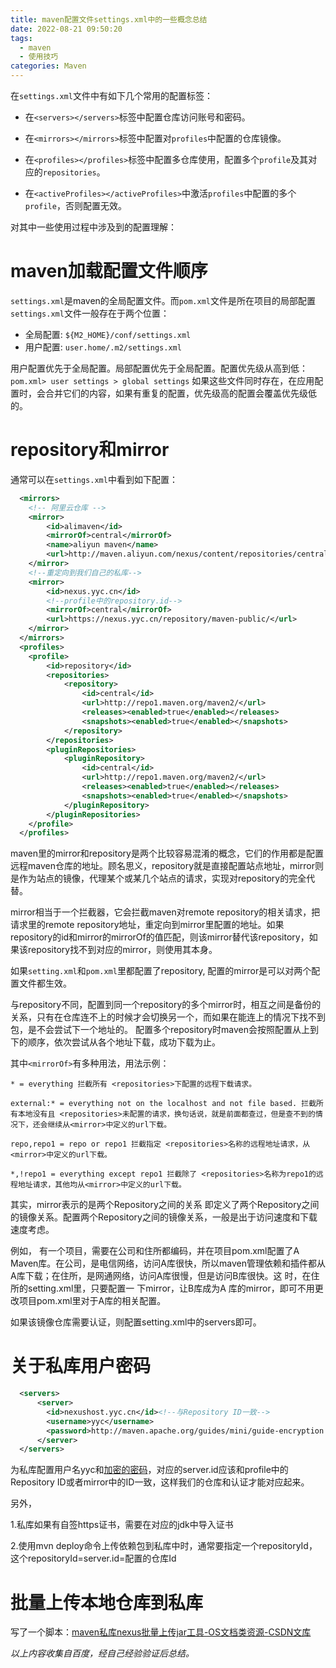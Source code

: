 ```yaml
---
title: maven配置文件settings.xml中的一些概念总结
date: 2022-08-21 09:50:20
tags:
  - maven
  - 使用技巧
categories: Maven
---
```


在`settings.xml`文件中有如下几个常用的配置标签：

-   在`<servers></servers>`标签中配置仓库访问账号和密码。

-   在`<mirrors></mirrors>`标签中配置对`profiles`中配置的仓库镜像。

-   在`<profiles></profiles>`标签中配置多仓库使用，配置多个`profile`及其对应的`repositories`。

-   在`<activeProfiles></activeProfiles>`中激活`profiles`中配置的多个`profile`，否则配置无效。

对其中一些使用过程中涉及到的配置理解：

# maven加载配置文件顺序

`settings.xml`是maven的全局配置文件。而`pom.xml`文件是所在项目的局部配置
`settings.xml`文件一般存在于两个位置：
- 全局配置: `${M2_HOME}/conf/settings.xml`
- 用户配置: `user.home/.m2/settings.xml`

用户配置优先于全局配置。局部配置优先于全局配置。配置优先级从高到低：`pom.xml> user settings > global settings`
如果这些文件同时存在，在应用配置时，会合并它们的内容，如果有重复的配置，优先级高的配置会覆盖优先级低的。

# repository和mirror

通常可以在`settings.xml`中看到如下配置：

```xml
  <mirrors>
    <!-- 阿里云仓库 -->
    <mirror>
        <id>alimaven</id>
        <mirrorOf>central</mirrorOf>
        <name>aliyun maven</name>
        <url>http://maven.aliyun.com/nexus/content/repositories/central/</url>
    </mirror>
    <!--重定向到我们自己的私库-->
	<mirror>
	    <id>nexus.yyc.cn</id>
        <!--profile中的repository.id-->
        <mirrorOf>central</mirrorOf>
        <url>https://nexus.yyc.cn/repository/maven-public/</url>
	</mirror>
  </mirrors>
  <profiles>
	<profile>
        <id>repository</id>
        <repositories>
            <repository>
                <id>central</id>
                <url>http://repo1.maven.org/maven2/</url>
                <releases><enabled>true</enabled></releases>
                <snapshots><enabled>true</enabled></snapshots>
            </repository>
        </repositories>
        <pluginRepositories>
            <pluginRepository>
                <id>central</id>
                <url>http://repo1.maven.org/maven2/</url>
                <releases><enabled>true</enabled></releases>
                <snapshots><enabled>true</enabled></snapshots>
            </pluginRepository>
        </pluginRepositories>
    </profile>
  </profiles>
```

maven里的mirror和repository是两个比较容易混淆的概念，它们的作用都是配置远程maven仓库的地址。顾名思义，repository就是直接配置站点地址，mirror则是作为站点的镜像，代理某个或某几个站点的请求，实现对repository的完全代替。

mirror相当于一个拦截器，它会拦截maven对remote repository的相关请求，把请求里的remote repository地址，重定向到mirror里配置的地址。如果repository的id和mirror的mirrorOf的值匹配，则该mirror替代该repository，如果该repository找不到对应的mirror，则使用其本身。

如果`setting.xml`和`pom.xml`里都配置了repository, 配置的mirror是可以对两个配置文件都生效。

与repository不同，配置到同一个repository的多个mirror时，相互之间是备份的关系，只有在仓库连不上的时候才会切换另一个，而如果在能连上的情况下找不到包，是不会尝试下一个地址的。
配置多个repository时maven会按照配置从上到下的顺序，依次尝试从各个地址下载，成功下载为止。

其中`<mirrorOf>`有多种用法，用法示例：
```
* = everything 拦截所有 <repositories>下配置的远程下载请求。

external:* = everything not on the localhost and not file based. 拦截所有本地没有且 <repositories>未配置的请求，换句话说，就是前面都查过，但是查不到的情况下，还会继续从<mirror>中定义的url下载。

repo,repo1 = repo or repo1 拦截指定 <repositories>名称的远程地址请求，从<mirror>中定义的url下载。

*,!repo1 = everything except repo1 拦截除了 <repositories>名称为repo1的远程地址请求，其他均从<mirror>中定义的url下载。
```

其实，mirror表示的是两个Repository之间的关系 即定义了两个Repository之间的镜像关系。配置两个Repository之间的镜像关系，一般是出于访问速度和下载速度考虑。

例如， 有一个项目，需要在公司和住所都编码，并在项目pom.xml配置了A Maven库。在公司，是电信网络，访问A库很快，所以maven管理依赖和插件都从A库下载；在住所，是网通网络，访问A库很慢，但是访问B库很快。这 时，在住所的setting.xml里，只要配置一 下mirror，让B库成为A 库的mirror，即可不用更改项目pom.xml里对于A库的相关配置。

如果该镜像仓库需要认证，则配置setting.xml中的servers即可。

# 关于私库用户密码

```xml
  <servers>
      <server>
        <id>nexushost.yyc.cn</id><!--与Repository ID一致-->
        <username>yyc</username>
        <password>http://maven.apache.org/guides/mini/guide-encryption.html{Wuf+cyCZLasdfTWsadfy9n12WySuqTdjwoWLr5NYBKY=}</password>
      </server>
  </servers>
```

为私库配置用户名yyc和[加密的密码](http://maven.apache.org/guides/mini/guide-encryption.html)，对应的server.id应该和profile中的Repository ID或者mirror中的ID一致，这样我们的仓库和认证才能对应起来。

另外，

1.私库如果有自签https证书，需要在对应的jdk中导入证书

2.使用mvn deploy命令上传依赖包到私库中时，通常要指定一个repositoryId，这个repositoryId=server.id=配置的仓库Id

# 批量上传本地仓库到私库

写了一个脚本：[maven私库nexus批量上传jar工具-OS文档类资源-CSDN文库](https://download.csdn.net/download/qq_36323797/86405234)



*以上内容收集自百度，经自己经验验证后总结。*